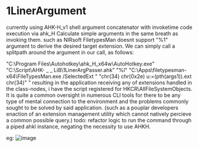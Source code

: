# 1LinerArgument
currently using AHK-H_v1
shell argument concatenator with invoketime code execution via ahk_H
Calculate simple arguments in the same breath as invoking them.
such as NIRsoft FiletypesMan doesnt support "%1" argument to derive the desired target extension.
We can simply call a splitpath around the argument in our call, as follows:

"C:\Program Files\Autohotkey\ahk_H_x64w\AutoHotkey.exe" "C:\Script\AHK\- _ _ LiB\1LinerArgPasser.ahk" "%l" "C:\Apps\filetypesman-x64\FileTypesMan.exe /SelectedExt " "chr(34) chr(0x2e) u:=(pth(args1)).ext chr(34)" "
resulting in the application receiving any of extensions handled in the class-nodes, i have the script registered for HKCR\\AllFileSystemObjects. It is quite a common oversight in numerous CLI tools for there to be any type of mental connection to the environment and the problems commonly sought to be solved by said application. (such as a pouplar developers enaction of an extension management utility which cannot natively percieve a common possible query.)
todo: refactor logic to run the command through a piped ahkl instance, negating the necessity to use AHKH.

eg:
![image](https://github.com/wolfman616/1LinerArgument/assets/62726599/551f51d8-64ae-4911-9040-144b684b48d7)
